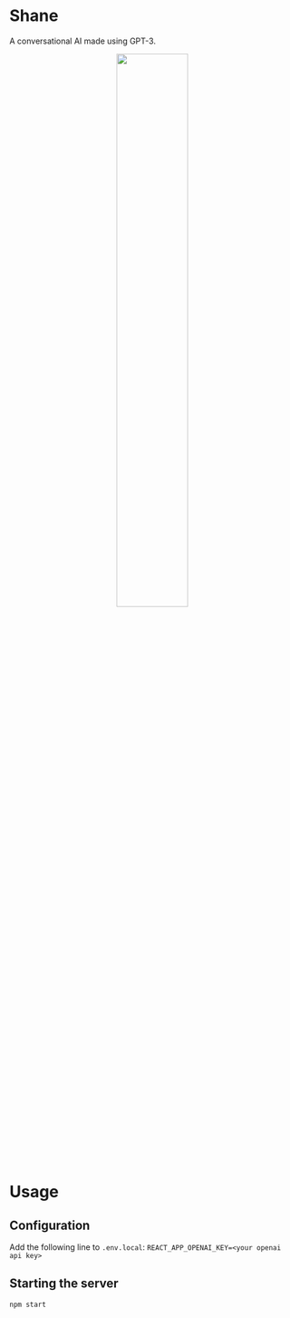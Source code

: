 # Shane

A conversational AI made using GPT-3.

<p align="center">
  <img src="https://user-images.githubusercontent.com/31020403/218558548-82c33fda-ece8-4df6-87be-3d5926504b5f.png" width="50%" />
</p>

# Usage

## Configuration

Add the following line to `.env.local`:
```REACT_APP_OPENAI_KEY=<your openai api key>```

## Starting the server

`npm start`
